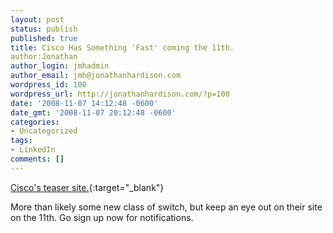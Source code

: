 ```yaml
---
layout: post
status: publish
published: true
title: Cisco Has Something 'Fast' coming the 11th.
author:Jonathan
author_login: jmhadmin
author_email: jmh@jonathanhardison.com
wordpress_id: 100
wordpress_url: http://jonathanhardison.com/?p=100
date: '2008-11-07 14:12:48 -0600'
date_gmt: '2008-11-07 20:12:48 -0600'
categories:
- Uncategorized
tags:
- LinkedIn
comments: []
---
```

[Cisco's teaser site.](http://www.cisco.com/cdc_content_elements/flash/netsol/sp/getready/index.html?POSITION=banner&amp;COUNTRY_SITE=us&amp;CAMPAIGN=GetReady&amp;CREATIVE=Corner+Banner+Ad+go/getready&amp;REFERRING_SITE=CISCO%2ECOM+INDEX){:target="_blank"}

More than likely some new class of switch, but keep an eye out on their site on the 11th. Go sign up now for notifications.
